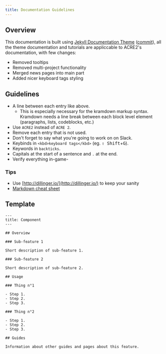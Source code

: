 ```yaml
---
title: Documentation Guidelines
---
```


## Overview

This documentation is built using [Jekyll Documentation Theme](http://idratherbewriting.com/documentation-theme-jekyll/) ([commit](https://github.com/tomjohnson1492/documentation-theme-jekyll/commit/47160d82f1c76836c624a33d5a77889b51e4bbff)), all the theme documentation and tutorials are appliccable to ACRE2's documentation, with few changes:
- Removed tooltips
- Removed multi-project functionality
- Merged news pages into main part
- Added nicer keyboard tags styling

## Guidelines

- A line between each entry like above.
    - This is especially necessary for the kramdown markup syntax. Kramdown needs a line break between each block level element (paragraphs, lists, codeblocks, etc.)
- Use `ACRE2` instead of `ACRE 2`.
- Remove each entry that is not used.
- Don't forget to say what you're going to work on on Slack.
- Keybinds in ```<kbd>keyboard tags</kbd>``` (eg. <kbd>⇧&nbsp;Shift</kbd>+<kbd>G</kbd>).
- Keywords in ````backticks````.
- Capitals at the start of a sentence and `.` at the end.
- Verify everything in-game-

### Tips

- Use [http://dillinger.io/](http://dillinger.io/) to keep your sanity
- [Markdown cheat sheet](https://github.com/adam-p/markdown-here/wiki/Markdown-Cheatsheet)


## Template

```
---
title: Component
---

## Overview

### Sub-feature 1

Short description of sub-feature 1.

### Sub-feature 2

Short description of sub-feature 2.

## Usage

### Thing n°1

- Step 1.
- Step 2.
- Step 3.

### Thing n°2

- Step 1.
- Step 2.
- Step 3.

## Guides

Information about other guides and pages about this feature.
```
